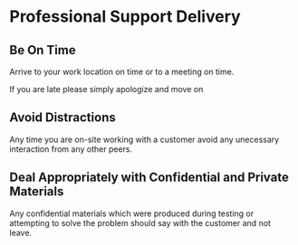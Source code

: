# Professional Support Delivery

## Be On Time

Arrive to your work location on time or to a meeting on time.

If you are late please simply apologize and move on

## Avoid Distractions

Any time you are on-site working with a customer avoid any unecessary interaction from any other peers.

## Deal Appropriately with Confidential and Private Materials

Any confidential materials which were produced during testing or attempting to solve the problem should say with the customer and not leave.
